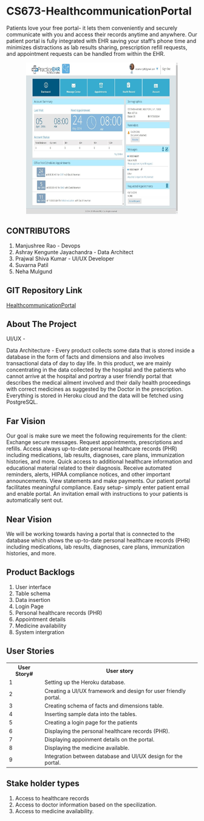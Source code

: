 # CS673-HealthcommunicationPortal

Patients love your free portal- it lets them conveniently and securely communicate with you and access their records anytime and anywhere. Our patient portal is fully integrated with EHR saving your staff’s phone time and minimizes distractions as lab results sharing, prescription refill requests, and appointment requests can be handled from within the EHR.

<p align="center">
  <a href="https://github.com/ashraykengunte/CS673-HealthcommunicationPortal">
    <img src="PortalImage.jpg" alt="Logo" width="400" height="400">
  </a>


## CONTRIBUTORS 
1. Manjushree Rao - Devops
2. Ashray Kengunte Jayachandra - Data Architect
3. Prajwal Shiva Kumar - UI/UX Developer
4. Suvarna Patil
5. Neha Mulgund

## GIT Repository Link
[HealthcommunicationPortal](https://github.com/ManjushreeRao/CS673-HealthcommunicationPortal)

## About The Project

UI/UX -  
 
Data Architecture - Every product collects some data that is stored inside a database in the form of facts and dimensions and also involves transactional data of day to day life. In this product, we are mainly concentrating in the data collected by the hospital and the patients who cannot arrive at the hospital and portray a user friendly portal that describes the medical ailment involved and their daily health proceedings with correct medicines as suggested by the Doctor in the prescription. Everything is stored in Heroku cloud and the data will be fetched using PostgreSQL. 

## Far Vision 
  Our goal is make sure we meet the following requirements for the client:
  Exchange secure messages.
  Request appointments, prescriptions and refills.
  Access always up-to-date personal healthcare records (PHR) including medications, lab results, diagnoses, care plans, immunization histories, and more.
  Quick access to additional healthcare information and educational material related to their diagnosis.
  Receive automated reminders, alerts, HIPAA compliance notices, and other important announcements.
  View statements and make payments.
  Our patient portal facilitates meaningful compliance.
  Easy setup- simply enter patient email and enable portal. 
  An invitation email with instructions to your patients is automatically sent out.

## Near Vision
  We will be working towards having a portal that is connected to the database which shows the up-to-date personal healthcare records (PHR) including medications, lab results,     diagnoses, care plans, immunization histories, and more.
  
## Product Backlogs
  
  1. User interface
  2. Table schema
  3. Data insertion
  4. Login Page
  5. Personal healthcare records (PHR)
  6. Appointment details
  7. Medicine availability
  8. System intergration
  
  
## User Stories
  
<table>
  <tr>
    <th>User Story#</th>
    <th>User story</th>
  </tr>
  <tr>
    <td>1</td>
    <td>Setting up the Heroku database.</td>
  </tr>
  <tr>
    <td>2</td>
    <td>Creating a UI/UX framework and design for user friendly portal.</td>
  </tr>
    <tr>
    <td>3</td>
    <td>Creating schema of facts and dimensions table.</td>
  </tr>
    <tr>
    <td>4</td>
    <td>Inserting sample data into the tables.</td>
  </tr>
     <tr>
    <td>5</td>
    <td>Creating a login page for the patients</td>
  </tr> 
   <tr>
    <td>6</td>
    <td>Displaying the personal healthcare records (PHR).</td>
  </tr>
   <tr>
    <td>7</td>
    <td>Displaying appoinment details on the portal.</td>
  </tr>  
   <tr>
    <td>8</td>
    <td>Displaying the medicine available.</td>
  </tr>
     <tr>
    <td>9</td>
    <td>Integration between database and UI/UX design for the portal.</td>
  </tr>
</table>
  
## Stake holder types
  1. Access to healthcare records
  2. Access to doctor information based on the specilization.
  3. Access to medicine availability.
 
